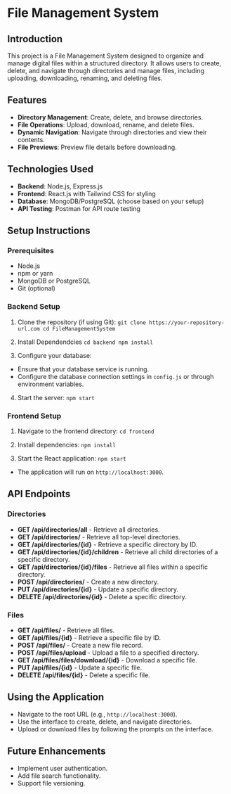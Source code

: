 # File Management System

## Introduction
This project is a File Management System designed to organize and manage digital files within a structured directory. It allows users to create, delete, and navigate through directories and manage files, including uploading, downloading, renaming, and deleting files.

## Features
- **Directory Management**: Create, delete, and browse directories.
- **File Operations**: Upload, download, rename, and delete files.
- **Dynamic Navigation**: Navigate through directories and view their contents.
- **File Previews**: Preview file details before downloading.

## Technologies Used
- **Backend**: Node.js, Express.js
- **Frontend**: React.js with Tailwind CSS for styling
- **Database**: MongoDB/PostgreSQL (choose based on your setup)
- **API Testing**: Postman for API route testing

## Setup Instructions

### Prerequisites
- Node.js
- npm or yarn
- MongoDB or PostgreSQL
- Git (optional)

### Backend Setup
1. Clone the repository (if using Git):
   ```git clone https://your-repository-url.com cd FileManagementSystem```

2. Install Dependendcies
   ```cd backend npm install```

3. Configure your database:
- Ensure that your database service is running.
- Configure the database connection settings in `config.js` or through environment variables.

4. Start the server:
   ```npm start```


### Frontend Setup
1. Navigate to the frontend directory:
   ```cd frontend```

2. Install dependencies:
   ```npm install```

3. Start the React application:
   ```npm start```

- The application will run on `http://localhost:3000`.

## API Endpoints

### Directories
- **GET /api/directories/all** - Retrieve all directories.
- **GET /api/directories/** - Retrieve all top-level directories.
- **GET /api/directories/{id}** - Retrieve a specific directory by ID.
- **GET /api/directories/{id}/children** - Retrieve all child directories of a specific directory.
- **GET /api/directories/{id}/files** - Retrieve all files within a specific directory.
- **POST /api/directories/** - Create a new directory.
- **PUT /api/directories/{id}** - Update a specific directory.
- **DELETE /api/directories/{id}** - Delete a specific directory.

### Files
- **GET /api/files/** - Retrieve all files.
- **GET /api/files/{id}** - Retrieve a specific file by ID.
- **POST /api/files/** - Create a new file record.
- **POST /api/files/upload** - Upload a file to a specified directory.
- **GET /api/files/files/download/{id}** - Download a specific file.
- **PUT /api/files/{id}** - Update a specific file.
- **DELETE /api/files/{id}** - Delete a specific file.

## Using the Application
- Navigate to the root URL (e.g., `http://localhost:3000`).
- Use the interface to create, delete, and navigate directories.
- Upload or download files by following the prompts on the interface.

## Future Enhancements
- Implement user authentication.
- Add file search functionality.
- Support file versioning.


